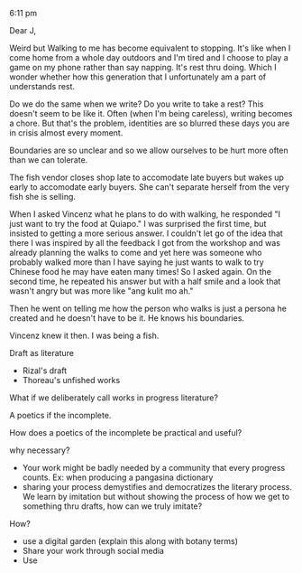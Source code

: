 
6:11 pm

Dear J,

Weird but Walking to me has become equivalent to stopping. It's like when I come home from a whole day outdoors and I'm tired and I choose to play a game on my phone rather than say napping. It's rest thru doing. Which I wonder whether how this generation that I unfortunately am a part of understands rest.

Do we do the same when we write? Do you write to take a rest? This doesn't seem to be like it. Often (when I'm being careless), writing becomes a chore. But that's the problem, identities are so blurred these days you are in crisis almost every moment.

Boundaries are so unclear and so we allow ourselves to be hurt more often than we can tolerate.

The fish vendor closes shop late to accomodate late buyers but wakes up early to accomodate early buyers. She can't separate herself from the very fish she is selling.

When I asked Vincenz what he plans to do with walking, he responded "I just want to try the food at Quiapo." I was surprised the first time, but insisted to getting a more serious answer. I couldn't let go of the idea that there I was inspired by all the feedback I got from the workshop and was already planning the walks to come and yet here was someone who probably walked more than I have saying he just wants to walk to try Chinese food he may have eaten many times! So I asked again. On the second time, he repeated his answer but with a half smile and a look that wasn't angry but was more like "ang kulit mo ah."

Then he went on telling me how the person who walks is just a persona he created and he doesn't have to be it. He knows his boundaries.

Vincenz knew it then. I was being a fish.

Draft as literature

- Rizal's draft
- Thoreau's unfished works

What if we deliberately call works in progress literature?

A poetics if the incomplete.

How does a poetics of the incomplete be practical and useful?

why necessary?
- Your work might be badly needed by a community that every progress counts. Ex: when producing a pangasina dictionary
- sharing your process demystifies and democratizes the literary process. We learn by imitation but without showing the process of how we get to something thru drafts, how can we truly imitate?

How?
- use a digital garden (explain this along with botany terms)
- Share your work through social media
- Use 